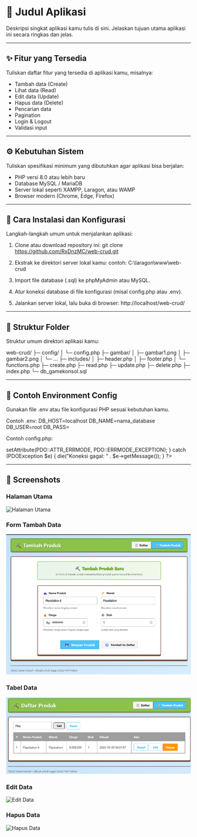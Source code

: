 # 🧾 Judul Aplikasi
Deskripsi singkat aplikasi kamu tulis di sini. Jelaskan tujuan utama aplikasi ini secara ringkas dan jelas.

---

## ✨ Fitur yang Tersedia
Tuliskan daftar fitur yang tersedia di aplikasi kamu, misalnya:
- Tambah data (Create)
- Lihat data (Read)
- Edit data (Update)
- Hapus data (Delete)
- Pencarian data
- Pagination
- Login & Logout
- Validasi input

---

## ⚙️ Kebutuhan Sistem
Tuliskan spesifikasi minimum yang dibutuhkan agar aplikasi bisa berjalan:
- PHP versi 8.0 atau lebih baru
- Database MySQL / MariaDB
- Server lokal seperti XAMPP, Laragon, atau WAMP
- Browser modern (Chrome, Edge, Firefox)

---

## 🚀 Cara Instalasi dan Konfigurasi
Langkah-langkah umum untuk menjalankan aplikasi:

1. Clone atau download repository ini:
   git clone https://github.com/RxDnzMC/web-crud.git

2. Ekstrak ke direktori server lokal kamu:
   contoh: C:\laragon\www\web-crud

3. Import file database (.sql) ke phpMyAdmin atau MySQL.

4. Atur koneksi database di file konfigurasi (misal config.php atau .env).

5. Jalankan server lokal, lalu buka di browser:
   http://localhost/web-crud/

---

## 📂 Struktur Folder
Struktur umum direktori aplikasi kamu:

web-crud/
├─ config/
│  └─ config.php
├─ gambar/
│  ├─ gambar1.png
│  ├─ gambar2.png
│  └─ ...
├─ includes/
│  ├─ header.php
│  ├─ footer.php
│  └─ functions.php
├─ create.php
├─ read.php
├─ update.php
├─ delete.php
├─ index.php
└─ db_gamekonsol.sql

---

## 🔧 Contoh Environment Config
Gunakan file .env atau file konfigurasi PHP sesuai kebutuhan kamu.

Contoh .env:
DB_HOST=localhost
DB_NAME=nama_database
DB_USER=root
DB_PASS=

Contoh config.php:
<?php
$host = 'localhost';
$dbname = 'nama_database';
$username = 'root';
$password = '';

try {
    $pdo = new PDO("mysql:host=$host;dbname=$dbname", $username, $password);
    $pdo->setAttribute(PDO::ATTR_ERRMODE, PDO::ERRMODE_EXCEPTION);
} catch (PDOException $e) {
    die("Koneksi gagal: " . $e->getMessage());
}
?>

---

## 📸 Screenshots

### Halaman Utama
![Halaman Utama](gambar/gambar1.png)

### Form Tambah Data
![Form Tambah Data](gambar/gambar2.png)

### Tabel Data
![Tabel Data](gambar/gambar3.png)

### Edit Data
![Edit Data](gambar/gambar4.png)

### Hapus Data
![Hapus Data](gambar/gambar5.png)


